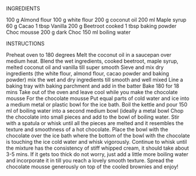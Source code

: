 INGREDIENTS

100 g Almond flour
100 g white flour
200 g coconut oil
200 ml Maple syrup
60 g Cacao
1 tbsp Vanilla
200 g Beetroot cooked
1 tbsp baking powder
Choc mousse
200 g dark Choc
150 ml boiling water

INSTRUCTIONS

Preheat oven to 180 degrees
Melt the coconut oil in a saucepan over medium heat.
Blend the wet ingredients, cooked beetroot, maple syrup, melted coconut oil and vanilla till super smooth
Sieve and mix dry ingredients (the white flour, almond flour, cacao powder and baking powder)
mix the wet and dry ingredients till smooth and well mixed
Line a baking tray with baking parchment and add in the batter
Bake 180 for 18 mins
Take out of the oven and leave cool while you make the chocolate mousse
For the chocolate mousse
Put equal parts of cold water and ice into a medium metal or plastic bowl for the ice bath.
Boil the kettle and pour 150 ml of boiling water into a second medium bowl (ideally a metal bowl
Chop the chocolate into small pieces and add to the bowl of boiling water. Stir with a spatula or whisk until all the pieces are melted and it resembles the texture and smoothness of a hot chocolate.
Place the bowl with the chocolate over the ice bath where the bottom of the bowl with the chocolate is touching the ice cold water and whisk vigorously. Continue to whisk until the mixture has the consistency of stiff whipped cream, it should take about 3-5 mins.
If it gets too thick do not worry, just add a little more boiling water and incorporate it in till you reach a lovely smooth texture.
Spread the chocolate mousse generously on top of the cooled brownies and enjoy!
